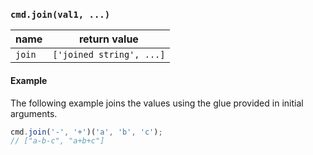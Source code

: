 ### `cmd.join(val1, ...)`

| name     | return value              |
|----------|-------------------------- |
| `join`   | `['joined string', ...]`  |

#### Example

The following example joins the values using the glue provided in initial arguments.

```js
cmd.join('-', '+')('a', 'b', 'c');
// ["a-b-c", "a+b+c"]
```
